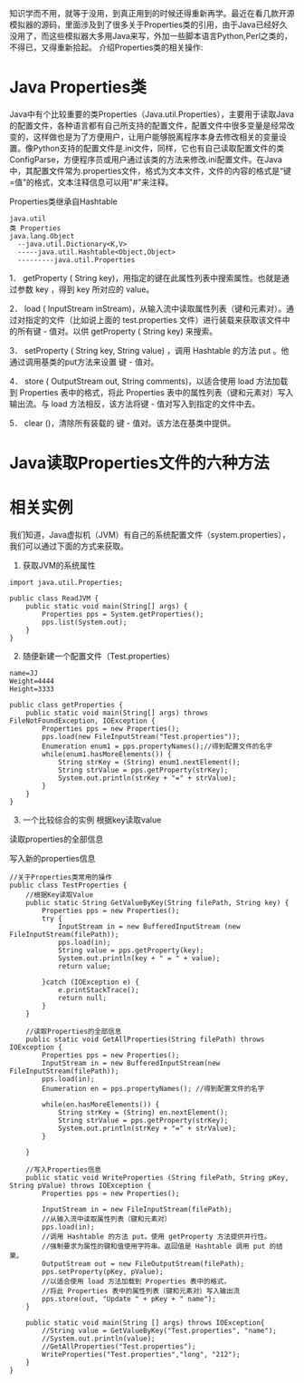 知识学而不用，就等于没用，到真正用到的时候还得重新再学。最近在看几款开源模拟器的源码，里面涉及到了很多关于Properties类的引用，由于Java已经好久没用了，而这些模拟器大多用Java来写，外加一些脚本语言Python,Perl之类的，不得已，又得重新拾起。
介绍Properties类的相关操作:
# Java Properties类
Java中有个比较重要的类Properties（Java.util.Properties），主要用于读取Java的配置文件，各种语言都有自己所支持的配置文件，配置文件中很多变量是经常改变的，这样做也是为了方便用户，让用户能够脱离程序本身去修改相关的变量设置。像Python支持的配置文件是.ini文件，同样，它也有自己读取配置文件的类ConfigParse，方便程序员或用户通过该类的方法来修改.ini配置文件。在Java中，其配置文件常为.properties文件，格式为文本文件，文件的内容的格式是“键=值”的格式，文本注释信息可以用"#"来注释。

Properties类继承自Hashtable
```
java.util
类 Properties
java.lang.Object
  --java.util.Dictionary<K,V>
  -----java.util.Hashtable<Object,Object>
  ---------java.util.Properties
```
1． getProperty ( String key)，用指定的键在此属性列表中搜索属性。也就是通过参数 key ，得到 key 所对应的 value。

2． load ( InputStream inStream)，从输入流中读取属性列表（键和元素对）。通过对指定的文件（比如说上面的 test.properties 文件）进行装载来获取该文件中的所有键 - 值对。以供 getProperty ( String key) 来搜索。

3． setProperty ( String key, String value) ，调用 Hashtable 的方法 put 。他通过调用基类的put方法来设置 键 - 值对。

4． store ( OutputStream out, String comments)，以适合使用 load 方法加载到 Properties 表中的格式，将此 Properties 表中的属性列表（键和元素对）写入输出流。与 load 方法相反，该方法将键 - 值对写入到指定的文件中去。

5． clear ()，清除所有装载的 键 - 值对。该方法在基类中提供。

# Java读取Properties文件的六种方法

# 相关实例
我们知道，Java虚拟机（JVM）有自己的系统配置文件（system.properties），我们可以通过下面的方式来获取。

1.  获取JVM的系统属性
```
import java.util.Properties;

public class ReadJVM {
    public static void main(String[] args) {
        Properties pps = System.getProperties();
        pps.list(System.out);
    }
}
```
2. 随便新建一个配置文件（Test.properties）
```
name=JJ
Weight=4444
Height=3333

public class getProperties {
    public static void main(String[] args) throws FileNotFoundException, IOException {
        Properties pps = new Properties();
        pps.load(new FileInputStream("Test.properties"));
        Enumeration enum1 = pps.propertyNames();//得到配置文件的名字
        while(enum1.hasMoreElements()) {
            String strKey = (String) enum1.nextElement();
            String strValue = pps.getProperty(strKey);
            System.out.println(strKey + "=" + strValue);
        }
    }
}
```
3. 一个比较综合的实例
根据key读取value

读取properties的全部信息

写入新的properties信息
```
//关于Properties类常用的操作
public class TestProperties {
    //根据Key读取Value
    public static String GetValueByKey(String filePath, String key) {
        Properties pps = new Properties();
        try {
            InputStream in = new BufferedInputStream (new FileInputStream(filePath));  
            pps.load(in);
            String value = pps.getProperty(key);
            System.out.println(key + " = " + value);
            return value;
            
        }catch (IOException e) {
            e.printStackTrace();
            return null;
        }
    }
    
    //读取Properties的全部信息
    public static void GetAllProperties(String filePath) throws IOException {
        Properties pps = new Properties();
        InputStream in = new BufferedInputStream(new FileInputStream(filePath));
        pps.load(in);
        Enumeration en = pps.propertyNames(); //得到配置文件的名字
        
        while(en.hasMoreElements()) {
            String strKey = (String) en.nextElement();
            String strValue = pps.getProperty(strKey);
            System.out.println(strKey + "=" + strValue);
        }
        
    }
    
    //写入Properties信息
    public static void WriteProperties (String filePath, String pKey, String pValue) throws IOException {
        Properties pps = new Properties();
        
        InputStream in = new FileInputStream(filePath);
        //从输入流中读取属性列表（键和元素对） 
        pps.load(in);
        //调用 Hashtable 的方法 put。使用 getProperty 方法提供并行性。  
        //强制要求为属性的键和值使用字符串。返回值是 Hashtable 调用 put 的结果。
        OutputStream out = new FileOutputStream(filePath);
        pps.setProperty(pKey, pValue);
        //以适合使用 load 方法加载到 Properties 表中的格式，  
        //将此 Properties 表中的属性列表（键和元素对）写入输出流  
        pps.store(out, "Update " + pKey + " name");
    }
    
    public static void main(String [] args) throws IOException{
        //String value = GetValueByKey("Test.properties", "name");
        //System.out.println(value);
        //GetAllProperties("Test.properties");
        WriteProperties("Test.properties","long", "212");
    }
}
```



